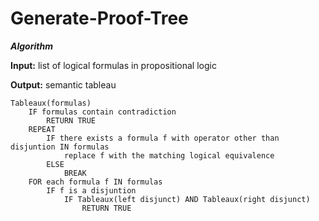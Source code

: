 # Generate-Proof-Tree

***Algorithm***

**Input:** list of logical formulas in propositional logic

**Output:** semantic tableau

```
Tableaux(formulas)
    IF formulas contain contradiction
        RETURN TRUE
    REPEAT
        IF there exists a formula f with operator other than disjuntion IN formulas
            replace f with the matching logical equivalence
        ELSE
            BREAK
    FOR each formula f IN formulas
        IF f is a disjuntion
            IF Tableaux(left disjunct) AND Tableaux(right disjunct)
                RETURN TRUE
```


